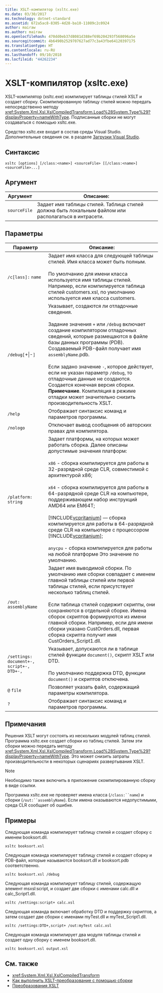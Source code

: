 ```yaml
---
title: XSLT-компилятор (xsltc.exe)
ms.date: 03/30/2017
ms.technology: dotnet-standard
ms.assetid: 672a5ac8-8305-4d28-ba10-11089c2c0924
author: mairaw
ms.author: mairaw
ms.openlocfilehash: 470dd0eb37d8081d388ef69b204293f568096a5e
ms.sourcegitcommit: 4b6490b2529707627ad77c3a43fbe64120397175
ms.translationtype: HT
ms.contentlocale: ru-RU
ms.lasthandoff: 09/10/2018
ms.locfileid: "44262234"
---
```

# <a name="xslt-compiler-xsltcexe"></a>XSLT-компилятор (xsltc.exe)
XSLT-компилятор (xsltc.exe) компилирует таблицы стилей XSLT и создает сборку. Скомпилированную таблицу стилей можно передать непосредственно методу <xref:System.Xml.Xsl.XslCompiledTransform.Load%28System.Type%29?displayProperty=nameWithType>. Подписанные сборки не могут создаваться с помощью xsltc.exe.  
  
 Средство xsltc.exe входит в состав среды Visual Studio. Дополнительные сведения см. в разделе [Загрузки Visual Studio](https://aka.ms/vsdownload?utm_source=mscom&utm_campaign=msdocs).  
  
## <a name="syntax"></a>Синтаксис  
  
```  
xsltc [options] [/class:<name>] <sourceFile> [[/class:<name>] <sourceFile>...]  
```  
  
## <a name="argument"></a>Аргумент  
  
|Аргумент|Описание:|  
|--------------|-----------------|  
|`sourceFile`|Задает имя таблицы стилей. Таблица стилей должна быть локальным файлом или располагаться в интрасети.|  
  
## <a name="options"></a>Параметры  
  
|Параметр|Описание:|  
|------------|-----------------|  
|`/c[lass]:` `name`|Задает имя класса для следующей таблицы стилей. Имя класса может быть полным.<br /><br /> По умолчанию для имени класса используется имя таблицы стилей. Например, если компилируется таблица стилей customers.xsl, по умолчанию используется имя класса customers.|  
|`/debug[`+&#124;-`]`|Указывает, создаются ли отладочные сведения.<br /><br /> Задание значения `+` или `/debug` включает создание компилятором отладочных сведений, которые размещаются в файле базы данных программы (PDB). Создаваемый PDB-файл получает имя `assemblyName`.pdb.<br /><br /> Если задано значение `-`, которое действует, если не указан параметр `/debug`, то отладочные данные не создаются. Создается конечная версия сборки. **Примечание**. Компиляция в режиме отладки может значительно снизить производительность XSLT.|  
|`/help`|Отображает синтаксис команд и параметров программы.|  
|`/nologo`|Отключает вывод сообщения об авторских правах для компилятора.|  
|`/platform:` `string`|Задает платформы, на которых может работать сборка. Далее описаны допустимые значения платформ:<br /><br /> `x86` - сборка компилируется для работы в 32-разрядной среде CLR, совместимой с архитектурой x86;<br /><br /> `x64` - сборка компилируется для работы в 64-разрядной среде CLR на компьютере, поддерживающем набор инструкций AMD64 или EM64T;<br /><br /> [!INCLUDE[vcpritanium](../../../../includes/vcpritanium-md.md)] — сборка компилируется для работы в 64-разрядной среде CLR на компьютере с процессором [!INCLUDE[vcpritanium](../../../../includes/vcpritanium-md.md)];<br /><br /> `anycpu` - сборка компилируется для работы на любой платформе Это значение по умолчанию.|  
|`/out:` `assemblyName`|Задает имя выводимой сборки. По умолчанию имя сборки совпадает с именем главной таблицы стилей или первой таблицы стилей, если присутствует несколько таблиц стилей.<br /><br /> Если таблица стилей содержит скрипты, они сохраняются в отдельной сборке. Имена сборок скриптов формируются из имени главной сборки. Например, если для имени сборки указано CustOrders.dll, первая сборка скрипта получит имя CustOrders_Script1.dll.|  
|`/settings:` `document+-, script+-, DTD+-,`|Указывает, допускаются ли в таблице стилей функции `document()`, скрипт XSLT или DTD.<br /><br /> По умолчанию поддержка DTD, функции `document()` и скриптов отключена.|  
|`@` `file`|Позволяет указать файл, содержащий параметры компилятора.|  
|`?`|Отображает синтаксис команд и параметров программы.|  
  
## <a name="remarks"></a>Примечания  
 Решения XSLT могут состоять из нескольких модулей таблиц стилей. Программа xsltc.exe создает сборки из таблиц стилей. Затем эти сборки можно передать методу <xref:System.Xml.Xsl.XslCompiledTransform.Load%28System.Type%29?displayProperty=nameWithType>. Это может снизить затраты производительности в некоторых сценариях развертывания XSLT.  
  
> [!NOTE]
>  Необходимо также включить в приложение скомпилированную сборку в виде ссылки.  
  
 Программа xsltc.exe не проверяет имена класса (`/class:``name`) и сборки (`/out:``assemblyName`). Если имена оказываются недопустимыми, среда CLR сообщает об ошибке.  
  
## <a name="examples"></a>Примеры  
 Следующая команда компилирует таблицу стилей и создает сборку с именем booksort.dll.  
  
```  
xsltc booksort.xsl  
```  
  
 Следующая команда компилирует таблицу стилей и создает сборку и PDB-файл, которые называются booksort.dll и booksort.pdb соответственно.  
  
```  
xsltc booksort.xsl /debug  
```  
  
 Следующая команда компилирует таблицу стилей, содержащую элемент msxsl:script, и создает две сборки с именами calc.dll и calc_Script1.dll.  
  
```  
xsltc /settings:script+ calc.xsl  
```  
  
 Следующая команда включает обработку DTD и поддержку скриптов, а затем создает две сборки с именами myTest.dll и myTest_Script1.dll.  
  
```  
xsltc /settings:DTD+,script+ /out:myTest calc.xsl  
```  
  
 Следующая команда компилирует два модуля таблицы стилей и создает одну сборку с именем booksort.dll.  
  
```  
xsltc booksort.xsl output.xsl  
```  
  
## <a name="see-also"></a>См. также

- <xref:System.Xml.Xsl.XslCompiledTransform>  
- [Как выполнить XSLT-преобразование с помощью сборки](../../../../docs/standard/data/xml/how-to-perform-an-xslt-transformation-by-using-an-assembly.md)  
- [Преобразования XSLT](../../../../docs/standard/data/xml/xslt-transformations.md)
